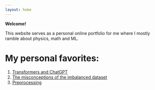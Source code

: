 ```yaml
---
layout: home
---
```



**Welcome!**

This website serves as a personal online portfolio for me where I mostly ramble about physics, math and ML.


# My personal favorites:

1. [Transformers and ChatGPT](https://sangstar.github.io/nlp/2023/03/03/chatgpt.html)
2. [The misconceptions of the imbalanced dataset](https://sangstar.github.io/ml/2023/04/22/imbalanced-datasets.html)
3. [Preprocessing](https://sangstar.github.io/ml/2023/02/25/preprocessing.html)

